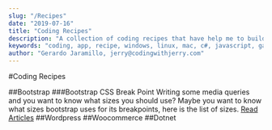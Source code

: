 ```yaml
---
slug: "/Recipes"
date: "2019-07-16"
title: "Coding Recipes"
description: "A collection of coding recipes that have help me to build projects and apps"
keywords: "coding, app, recipe, windows, linux, mac, c#, javascript, gatsby, angular, react, vue"
author: "Gerardo Jaramillo, jerry@codingwithjerry.com"
---
```


#Coding Recipes

##Bootstrap
###Bootstrap CSS Break Point
Writing some media queries and you want to know what sizes you should use?
Maybe you want to know what sizes bootstrap uses for its breakpoints, here is the list of sizes.
[Read Articles](/bootstrap-media-queries)
##Wordpress
##Woocommerce
##Dotnet
